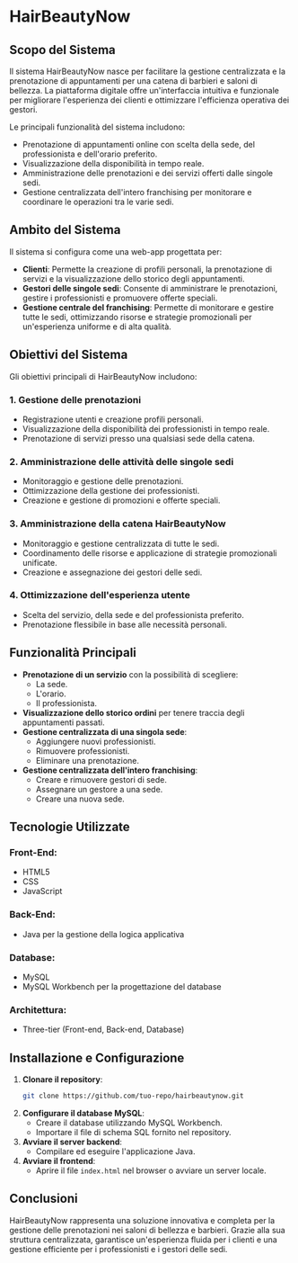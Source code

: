 # HairBeautyNow

## Scopo del Sistema
Il sistema HairBeautyNow nasce per facilitare la gestione centralizzata e la prenotazione di appuntamenti per una catena di barbieri e saloni di bellezza. La piattaforma digitale offre un'interfaccia intuitiva e funzionale per migliorare l'esperienza dei clienti e ottimizzare l'efficienza operativa dei gestori.

Le principali funzionalità del sistema includono:
- Prenotazione di appuntamenti online con scelta della sede, del professionista e dell'orario preferito.
- Visualizzazione della disponibilità in tempo reale.
- Amministrazione delle prenotazioni e dei servizi offerti dalle singole sedi.
- Gestione centralizzata dell'intero franchising per monitorare e coordinare le operazioni tra le varie sedi.

## Ambito del Sistema
Il sistema si configura come una web-app progettata per:
- **Clienti**: Permette la creazione di profili personali, la prenotazione di servizi e la visualizzazione dello storico degli appuntamenti.
- **Gestori delle singole sedi**: Consente di amministrare le prenotazioni, gestire i professionisti e promuovere offerte speciali.
- **Gestione centrale del franchising**: Permette di monitorare e gestire tutte le sedi, ottimizzando risorse e strategie promozionali per un'esperienza uniforme e di alta qualità.

## Obiettivi del Sistema
Gli obiettivi principali di HairBeautyNow includono:

### 1. **Gestione delle prenotazioni**
- Registrazione utenti e creazione profili personali.
- Visualizzazione della disponibilità dei professionisti in tempo reale.
- Prenotazione di servizi presso una qualsiasi sede della catena.

### 2. **Amministrazione delle attività delle singole sedi**
- Monitoraggio e gestione delle prenotazioni.
- Ottimizzazione della gestione dei professionisti.
- Creazione e gestione di promozioni e offerte speciali.

### 3. **Amministrazione della catena HairBeautyNow**
- Monitoraggio e gestione centralizzata di tutte le sedi.
- Coordinamento delle risorse e applicazione di strategie promozionali unificate.
- Creazione e assegnazione dei gestori delle sedi.

### 4. **Ottimizzazione dell'esperienza utente**
- Scelta del servizio, della sede e del professionista preferito.
- Prenotazione flessibile in base alle necessità personali.

## Funzionalità Principali
- **Prenotazione di un servizio** con la possibilità di scegliere:
  - La sede.
  - L'orario.
  - Il professionista.
- **Visualizzazione dello storico ordini** per tenere traccia degli appuntamenti passati.
- **Gestione centralizzata di una singola sede**:
  - Aggiungere nuovi professionisti.
  - Rimuovere professionisti.
  - Eliminare una prenotazione.
- **Gestione centralizzata dell'intero franchising**:
  - Creare e rimuovere gestori di sede.
  - Assegnare un gestore a una sede.
  - Creare una nuova sede.

## Tecnologie Utilizzate
### **Front-End:**
- HTML5
- CSS
- JavaScript

### **Back-End:**
- Java per la gestione della logica applicativa

### **Database:**
- MySQL
- MySQL Workbench per la progettazione del database

### **Architettura:**
- Three-tier (Front-end, Back-end, Database)

## Installazione e Configurazione
1. **Clonare il repository**:
   ```bash
   git clone https://github.com/tuo-repo/hairbeautynow.git
   ```
2. **Configurare il database MySQL**:
   - Creare il database utilizzando MySQL Workbench.
   - Importare il file di schema SQL fornito nel repository.
3. **Avviare il server backend**:
   - Compilare ed eseguire l'applicazione Java.
4. **Avviare il frontend**:
   - Aprire il file `index.html` nel browser o avviare un server locale.

## Conclusioni
HairBeautyNow rappresenta una soluzione innovativa e completa per la gestione delle prenotazioni nei saloni di bellezza e barbieri. Grazie alla sua struttura centralizzata, garantisce un'esperienza fluida per i clienti e una gestione efficiente per i professionisti e i gestori delle sedi.

